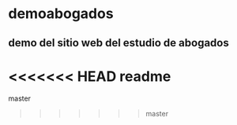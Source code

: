 # demoabogados
demo del sitio web del estudio de abogados
---
<<<<<<< HEAD
readme
=======
master
>>>>>>> master
